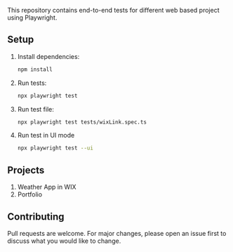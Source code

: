 This repository contains end-to-end tests for different web based project using Playwright.

## Setup

1. Install dependencies:
   ```bash
   npm install
   ```
2. Run tests:

   ```bash
   npx playwright test
   ```

3. Run test file:

   ```bash
   npx playwright test tests/wixLink.spec.ts
   ```

4. Run test in UI mode

   ```bash
   npx playwright test --ui
   ```

## Projects

1. Weather App in WIX
2. Portfolio

## Contributing

Pull requests are welcome. For major changes, please open an issue first to discuss what you would like to change.
